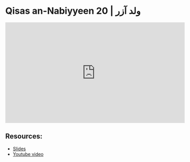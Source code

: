 # Qisas an-Nabiyyeen 20 | ولد آزر

<iframe width="560" height="315" src="https://www.youtube-nocookie.com/embed/7TiWYpRsTD8?start=0" frameborder="0" allow="accelerometer; autoplay; encrypted-media; gyroscope; picture-in-picture" allowfullscreen="allowfullscreen"></iframe><BR>



## Resources:
- [Slides](https://github.com/arshare/resources_balagha_pdfs)
- [Youtube video](https://youtu.be/7TiWYpRsTD8)
